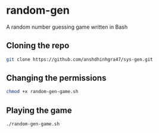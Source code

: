 # random-gen
A random number guessing game written in Bash

## Cloning the repo
```bash
git clone https://github.com/anshdhinhgra47/sys-gen.git
```

## Changing the permissions
```bash
chmod +x random-gen-game.sh 
```

## Playing the game
```bash
./random-gen-game.sh 
```
